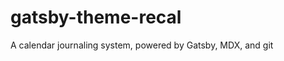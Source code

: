 gatsby-theme-recal
==================

A calendar journaling system, powered by Gatsby, MDX, and git